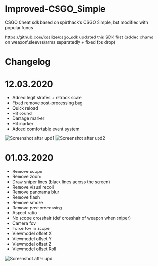 # Improved-CSGO_Simple
CSGO Cheat sdk based on spirthack's CSGO Simple, but modified with popular funcs 

https://github.com/xsslize/csgo_sdk updated this SDK first (added chams on weapon\sleeves\arms separatedly + fixed fps drop)

# Changelog


# 12.03.2020

  * Added legit strafes + retrack scale
  * Fixed remove post-processing bug
  * Quick reload
  * Hit sound
  * Damage marker
  * Hit marker
  * Added comfortable event system


![Screenshot after upd1](https://i.imgur.com/9ONvptD.jpg)
![Screenshot after upd2](https://i.imgur.com/UEhwyTw.jpg)

# 01.03.2020

  * Remove scope
  * Remove zoom
  * Draw sniper lines (black lines across the screen)
  * Remove visual recoil
  * Remove panorama blur
  * Remove flash
  * Remove smoke
  * Remove post processing
  * Aspect ratio
  * No scope crosshair (def crosshair of weapon when sniper)
  * Camera fov
  * Force fov in scope
  * Viewmodel offset X
  * Viewmodel offset Y
  * Viewmodel offset Z
  * Viewmodel offset Roll


![Screenshot after upd](https://i.imgur.com/WZqDakp.png)

